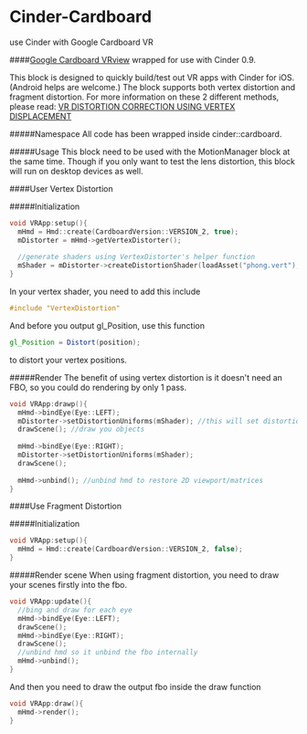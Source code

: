 # Cinder-Cardboard
use Cinder with Google Cardboard VR

####[Google Cardboard VRview](https://github.com/google/vrview) wrapped for use with Cinder 0.9.

This block is designed to quickly build/test out VR apps with Cinder for iOS. (Android helps are welcome.)
The block supports both vertex distortion and fragment distortion. For more information on these 2 different methods, please read: [VR DISTORTION CORRECTION USING VERTEX DISPLACEMENT](https://ustwo.com/blog/vr-distortion-correction-using-vertex-displacement)

#####Namespace
All code has been wrapped inside cinder::cardboard.

#####Usage
This block need to be used with the MotionManager block at the same time. Though if you only want to test the lens distortion, this block will run on desktop devices as well.


####User Vertex Distortion

#####Initialization
```c++
void VRApp:setup(){
  mHmd = Hmd::create(CardboardVersion::VERSION_2, true);
  mDistorter = mHmd->getVertexDistorter();
  
  //generate shaders using VertexDistorter's helper function
  mShader = mDistorter->createDistortionShader(loadAsset("phong.vert"), loadAsset("phong.frag"));
}
```
In your vertex shader, you need to add this include
```glsl
#include "VertexDistortion"
```
And before you output gl_Position, use this function
```glsl
gl_Position = Distort(position);
```
to distort your vertex positions. 

#####Render
The benefit of using vertex distortion is it doesn't need an FBO, so you could do rendering by only 1 pass.
```c++
void VRApp:drawp(){
  mHmd->bindEye(Eye::LEFT);
  mDistorter->setDistortionUniforms(mShader); //this will set distortion uniforms
  drawScene(); //draw you objects
    
  mHmd->bindEye(Eye::RIGHT);
  mDistorter->setDistortionUniforms(mShader);
  drawScene();
    
  mHmd->unbind(); //unbind hmd to restore 2D viewport/matrices
}
```


####Use Fragment Distortion

#####Initialization
```c++
void VRApp:setup(){
  mHmd = Hmd::create(CardboardVersion::VERSION_2, false);
}
```

#####Render scene
When using fragment distortion, you need to draw your scenes firstly into the fbo.
```c++
void VRApp:update(){
  //bing and draw for each eye
  mHmd->bindEye(Eye::LEFT);
  drawScene();
  mHmd->bindEye(Eye::RIGHT);
  drawScene();
  //unbind hmd so it unbind the fbo internally
  mHmd->unbind();
}
```
And then you need to draw the output fbo inside the draw function
```c++
void VRApp:draw(){
  mHmd->render();
}
```
